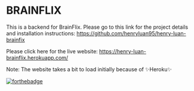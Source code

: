 # BRAINFLIX

This is a backend for BrainFlix. Please go to this link for the project details and installation instructions: https://github.com/henryluan95/henry-luan-brainfix

Please click here for the live website: https://henry-luan-brainflix.herokuapp.com/

Note: The website takes a bit to load initially because of ✨Heroku✨

[![forthebadge](https://forthebadge.com/images/badges/built-with-love.svg)](https://forthebadge.com)
